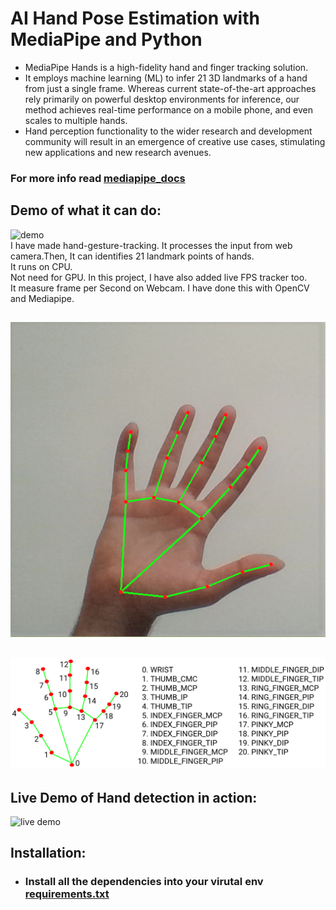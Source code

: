 # AI Hand Pose Estimation with MediaPipe and Python

- MediaPipe Hands is a high-fidelity hand and finger tracking solution.
- It employs machine learning (ML) to infer 21 3D landmarks of a hand from just a single frame. Whereas current state-of-the-art approaches rely primarily on powerful desktop environments for inference, our method achieves real-time performance on a mobile phone, and even scales to multiple hands. 
- Hand perception functionality to the wider research and development community will result in an emergence of creative use cases, stimulating new applications and new research avenues.

### For more info read [mediapipe_docs](https://google.github.io/mediapipe/solutions/hands.html)
## Demo of what it can do:
![demo](https://github.com/kulin-patel/Hand-Tracking/blob/master/test_output.gif?raw=true)<br>
I have made hand-gesture-tracking. It processes the input from web camera.Then, It can identifies 21 landmark points of hands.<br> It runs on CPU.<br> Not need for GPU. In this project, I have also added live FPS tracker too. <br>It measure frame per Second on Webcam. I have done this with OpenCV and Mediapipe.
## ![Output_image](https://raw.githubusercontent.com/kulin-patel/Hand-Tracking/master/Output.png)

## ![Point_detection](https://raw.githubusercontent.com/kulin-patel/Hand-Tracking/master/hand_landmarks.png)

## Live Demo of Hand detection in action:
![live demo](https://github.com/SamwitAdhikary/OpenCV-Projects/blob/master/Screenshots/handdetect.gif)

## Installation:
- ### Install all the dependencies into your virutal env [requirements.txt](https://github.com/Shrenik811rp/basic_python_projects/blob/master/ML_PROJECTS/FUN_AI_ML_PROJECTS/COMPUTER_VISION/POSE_NET/AI_HAND_POSENET/requirements.txt)
